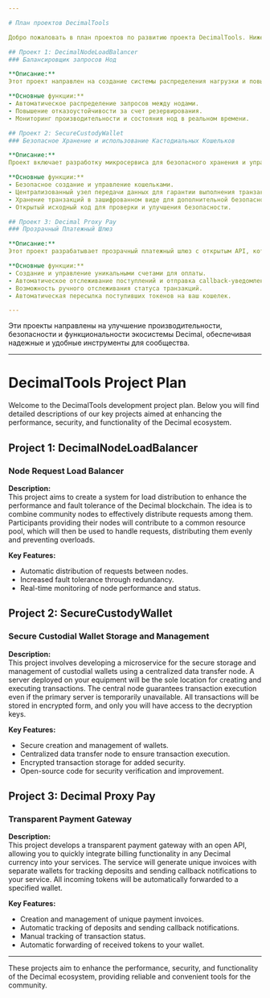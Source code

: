 ```yaml
---

# План проектов DecimalTools

Добро пожаловать в план проектов по развитию проекта DecimalTools. Ниже представлены подробные описания наших ключевых проектов, направленных на улучшение производительности, безопасности и функциональности экосистемы Decimal.

## Проект 1: DecimalNodeLoadBalancer
### Балансировщик запросов Нод

**Описание:**  
Этот проект направлен на создание системы распределения нагрузки и повышения производительности и отказоустойчивости блокчейна Decimal. Идея заключается в том, чтобы объединить ноды сообщества для эффективного распределения запросов между ними. Участники, предоставляющие свои ноды, будут вносить вклад в общий пул ресурсов, который затем будет использоваться для обработки запросов, распределяя их равномерно и предотвращая перегрузки.

**Основные функции:**
- Автоматическое распределение запросов между нодами.
- Повышение отказоустойчивости за счет резервирования.
- Мониторинг производительности и состояния нод в реальном времени.

## Проект 2: SecureCustodyWallet
### Безопасное Хранение и использование Кастодиальных Кошельков

**Описание:**  
Проект включает разработку микросервиса для безопасного хранения и управления кастодиальными кошельками, используя централизованный узел передачи данных. Сервер, развернутый на вашем оборудовании, будет единственным местом, где создаются и выполняются транзакции. Центральный узел служит гарантом выполнения транзакций, даже если основной сервер временно недоступен. Все транзакции будут храниться в зашифрованном виде, и только вы будете иметь доступ к ключам для расшифровки.

**Основные функции:**
- Безопасное создание и управление кошельками.
- Централизованный узел передачи данных для гарантии выполнения транзакций.
- Хранение транзакций в зашифрованном виде для дополнительной безопасности.
- Открытый исходный код для проверки и улучшения безопасности.

## Проект 3: Decimal Proxy Pay
### Прозрачный Платежный Шлюз

**Описание:**  
Этот проект разрабатывает прозрачный платежный шлюз с открытым API, который позволит быстро интегрировать функционал оплаты счетов в любой монете Decimal в ваши сервисы. Сервис будет генерировать уникальные счета с отдельными кошельками для отслеживания поступлений и отправки callback-уведомлений на ваш сервис. Все поступившие токены будут автоматически перенаправлены на указанный вами кошелек.

**Основные функции:**
- Создание и управление уникальными счетами для оплаты.
- Автоматическое отслеживание поступлений и отправка callback-уведомлений.
- Возможность ручного отслеживания статуса транзакций.
- Автоматическая пересылка поступивших токенов на ваш кошелек.

---
```


Эти проекты направлены на улучшение производительности, безопасности и функциональности экосистемы Decimal, обеспечивая надежные и удобные инструменты для сообщества.

---

# DecimalTools Project Plan

Welcome to the DecimalTools development project plan. Below you will find detailed descriptions of our key projects aimed at enhancing the performance, security, and functionality of the Decimal ecosystem.

## Project 1: DecimalNodeLoadBalancer
### Node Request Load Balancer

**Description:**  
This project aims to create a system for load distribution to enhance the performance and fault tolerance of the Decimal blockchain. The idea is to combine community nodes to effectively distribute requests among them. Participants providing their nodes will contribute to a common resource pool, which will then be used to handle requests, distributing them evenly and preventing overloads.

**Key Features:**
- Automatic distribution of requests between nodes.
- Increased fault tolerance through redundancy.
- Real-time monitoring of node performance and status.

## Project 2: SecureCustodyWallet
### Secure Custodial Wallet Storage and Management

**Description:**  
This project involves developing a microservice for the secure storage and management of custodial wallets using a centralized data transfer node. A server deployed on your equipment will be the sole location for creating and executing transactions. The central node guarantees transaction execution even if the primary server is temporarily unavailable. All transactions will be stored in encrypted form, and only you will have access to the decryption keys.

**Key Features:**
- Secure creation and management of wallets.
- Centralized data transfer node to ensure transaction execution.
- Encrypted transaction storage for added security.
- Open-source code for security verification and improvement.

## Project 3: Decimal Proxy Pay
### Transparent Payment Gateway

**Description:**  
This project develops a transparent payment gateway with an open API, allowing you to quickly integrate billing functionality in any Decimal currency into your services. The service will generate unique invoices with separate wallets for tracking deposits and sending callback notifications to your service. All incoming tokens will be automatically forwarded to a specified wallet.

**Key Features:**
- Creation and management of unique payment invoices.
- Automatic tracking of deposits and sending callback notifications.
- Manual tracking of transaction status.
- Automatic forwarding of received tokens to your wallet.

---

These projects aim to enhance the performance, security, and functionality of the Decimal ecosystem, providing reliable and convenient tools for the community.

